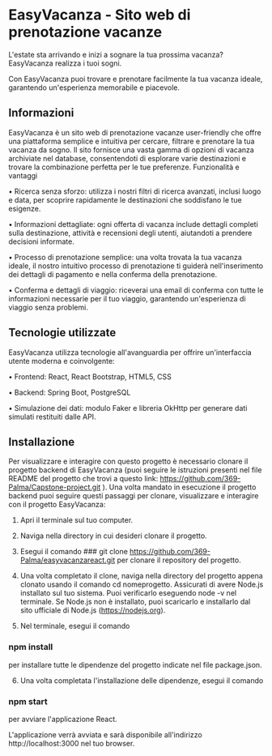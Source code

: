 # EasyVacanza - Sito web di prenotazione vacanze

L'estate sta arrivando e inizi a sognare la tua prossima vacanza? EasyVacanza realizza i tuoi sogni.

Con EasyVacanza puoi trovare e prenotare facilmente la tua vacanza ideale, garantendo un'esperienza memorabile e piacevole.


## Informazioni

EasyVacanza è un sito web di prenotazione vacanze user-friendly che offre una piattaforma semplice e intuitiva per cercare, filtrare e prenotare la tua vacanza da sogno. Il sito fornisce una vasta gamma di opzioni di vacanza archiviate nel database, consentendoti di esplorare varie destinazioni e trovare la combinazione perfetta per le tue preferenze.
Funzionalità e vantaggi

• Ricerca senza sforzo: utilizza i nostri filtri di ricerca avanzati, inclusi luogo e data, per scoprire rapidamente le destinazioni che soddisfano le tue esigenze.

• Informazioni dettagliate: ogni offerta di vacanza include dettagli completi sulla destinazione, attività e recensioni degli utenti, aiutandoti a prendere decisioni informate.

• Processo di prenotazione semplice: una volta trovata la tua vacanza ideale, il nostro intuitivo processo di prenotazione ti guiderà nell'inserimento dei dettagli di pagamento e nella conferma della prenotazione.

• Conferma e dettagli di viaggio: riceverai una email di conferma con tutte le informazioni necessarie per il tuo viaggio, garantendo un'esperienza di viaggio senza problemi.


## Tecnologie utilizzate

EasyVacanza utilizza tecnologie all'avanguardia per offrire un'interfaccia utente moderna e coinvolgente:

• Frontend: React, React Bootstrap, HTML5, CSS

• Backend: Spring Boot, PostgreSQL

• Simulazione dei dati: modulo Faker e libreria OkHttp per generare dati simulati restituiti dalle API.


## Installazione
Per visualizzare e interagire con questo progetto è necessario clonare il progetto backend di EasyVacanza (puoi seguire le istruzioni presenti nel file README del progetto che trovi a questo link: https://github.com/369-Palma/Capstone-project.git ). Una volta mandato in esecuzione il progetto backend puoi seguire questi passaggi per clonare, visualizzare e interagire con il progetto EasyVacanza:

1. Apri il terminale sul tuo computer.

2. Naviga nella directory in cui desideri clonare il progetto.

3. Esegui il comando ### git clone https://github.com/369-Palma/easyvacanzareact.git
   per clonare il repository del progetto. 
   
4. Una volta completato il clone, naviga nella directory del progetto appena clonato usando il comando cd nomeprogetto.
Assicurati di avere Node.js installato sul tuo sistema. Puoi verificarlo eseguendo node -v nel terminale. Se Node.js non è installato, puoi scaricarlo e installarlo dal sito ufficiale di Node.js (https://nodejs.org).

5. Nel terminale, esegui il comando 
### npm install 
  per installare tutte le dipendenze del progetto indicate nel file package.json. 
  
6. Una volta completata l'installazione delle dipendenze, esegui il comando 
### npm start
  per avviare l'applicazione React.
 
L'applicazione verrà avviata e sarà disponibile all'indirizzo http://localhost:3000 nel tuo browser.


